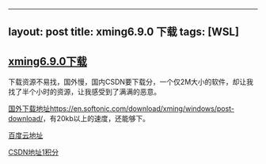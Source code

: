 
---
layout: post
title: xming6.9.0 下载
tags: [WSL]
---

## [xming6.9.0下载]()

下载资源不易找，国外慢，国内CSDN要下载分，一个仅2M大小的软件，却让我找了半个小时的资源，让我感受到了满满的恶意。

[国外下载地址](https://en.softonic.com/download/xming/windows/post-download)<https://en.softonic.com/download/xming/windows/post-download/>，有20kb以上的速度，还能够下。

[百度云地址](https://pan.baidu.com/s/1wMDA-8zqd8eiu6iGWGPqFQ)

[CSDN地址1积分](https://download.csdn.net/download/qq_18801027/10924654)